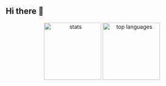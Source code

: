 ## Hi there 👋

<div align='center'>

<img src='https://github-readme-stats.vercel.app/api?username=radeeshanuka123&theme=react&show_icons=true&hide_border=true&count_private=true' alt='stats' height='150px' />
<img src='https://github-readme-stats.vercel.app/api/top-langs/?username=radeeshanuka123&theme=react&show_icons=true&hide_border=true&layout=compact' alt='top languages' height='150px' />
  
</div>
